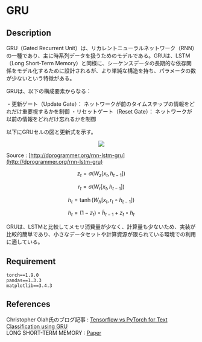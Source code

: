 # GRU


## Description
GRU（Gated Recurrent Unit）は、リカレントニューラルネットワーク（RNN）の一種であり、主に時系列データを扱うためのモデルである。GRUは、LSTM（Long Short-Term Memory）と同様に、シーケンスデータの長期的な依存関係をモデル化するために設計されるが、より単純な構造を持ち、パラメータの数が少ないという特徴がある。

GRUは、以下の構成要素からなる：

・更新ゲート（Update Gate）： ネットワークが前のタイムステップの情報をどれだけ重要視するかを制御
・リセットゲート（Reset Gate）： ネットワークが以前の情報をどれだけ忘れるかを制御

以下にGRUセルの図と更新式を示す。  
<p align="center">
<img src="https://github.com/rimao-uni/GRU/assets/117995370/500c72ad-873f-43d1-b854-3345385b700b" >
</p>

Source : [http://dprogrammer.org/rnn-lstm-gru](http://dprogrammer.org/rnn-lstm-gru)

$$z_t = \sigma(W_z [x_t,h_{t-1}])$$

$$r_t = \sigma(W_r[x_t, h_{t-1}])$$

$$h_t = \tanh(W_h[x_t,r_t \circ h_{t-1}])$$

$$h_t = (1 -z_t) \circ \tilde h_{t-1} + z_t \circ h_t$$


GRUは、LSTMと比較してメモリ消費量が少なく、計算量も少ないため、実装が比較的簡単であり、小さなデータセットや計算資源が限られている環境での利用に適している。

## Requirement
```
torch==1.9.0
pandas==1.3.3
matplotlib==3.4.3
```

## References
Christopher Olah氏のブログ記事 : [Tensorflow vs PyTorch for Text Classification using GRU](https://medium.com/swlh/tensorflow-vs-pytorch-for-text-classification-using-gru-e95f1b68fa2d)  
LONG SHORT-TERM MEMORY : [Paper](https://arxiv.org/abs/1412.3555)
